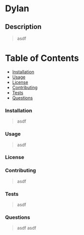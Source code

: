 
# Dylan

      
## Description

> asdf

# Table of Contents 
- [Installation](#installation)
- [Usage](#usage)
- [License](#license)
- [Contributing](#contributing)
- [Tests](#tests)
- [Questions](#questions)

### Installation 

> asdf

### Usage

> asdf

### License


### Contributing

> asdf

### Tests

> asdf

### Questions

> asdf
> asdf

  
